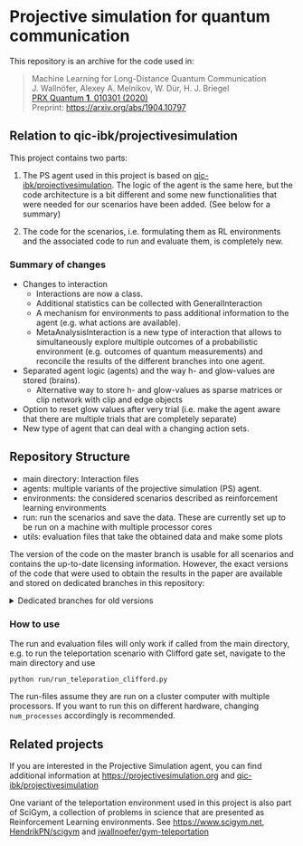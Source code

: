 # Projective simulation for quantum communication

This repository is an archive for the code used in:

> Machine Learning for Long-Distance Quantum Communication <br>
> J. Wallnöfer, Alexey A. Melnikov, W. Dür, H. J. Briegel <br>
> [PRX Quantum **1**, 010301 (2020)](https://doi.org/10.1103/PRXQuantum.1.010301) <br>
> Preprint: https://arxiv.org/abs/1904.10797

## Relation to qic-ibk/projectivesimulation

This project contains two parts:
1. The PS agent used in this project is based on [qic-ibk/projectivesimulation](https://github.com/qic-ibk/projectivesimulation).
The logic of the agent is the same here, but the code architecture is a bit different
and some new functionalities that were needed for our scenarios have been added. (See below for a summary)

2. The code for the scenarios, i.e. formulating them as RL environments and
the associated code to run and evaluate them, is completely new.

### Summary of changes
* Changes to interaction
  - Interactions are now a class.
  - Additional statistics can be collected with GeneralInteraction
  - A mechanism for environments to pass additional information to the agent (e.g. what actions are available).
  - MetaAnalysisInteraction is a new type of interaction that allows to simultaneously 
    explore multiple outcomes of a probabilistic environment (e.g. outcomes of quantum measurements)
    and reconcile the results of the different branches into one agent.
* Separated agent logic (agents) and the way h- and glow-values are stored (brains).
  - Alternative way to store h- and glow-values as sparse matrices or clip network with clip and edge objects
* Option to reset glow values after very trial (i.e. make the agent aware that there are multiple trials that are completely separate)
* New type of agent that can deal with a changing action sets.


## Repository Structure
* main directory: Interaction files
* agents: multiple variants of the projective simulation (PS) agent.
* environments: the considered scenarios described as reinforcement learning environments
* run: run the scenarios and save the data. These are currently set up to be run on a machine with multiple processor cores
* utils: evaluation files that take the obtained data and make some plots

The version of the code on the master branch is usable for all scenarios and contains
the up-to-date licensing information. However, the exact versions of the code that 
were used to obtain the results in the paper are available and stored on dedicated 
branches in this repository:
<details>
  <summary>Dedicated branches for old versions</summary>
  
| Scenario              | Results in paper     | Branch          |
|-----------------------|----------------------|-----------------|
| Teleportation with pre-distributed entanglement | Fig. 2a-c | results/teleportation |
| Teleportation without pre-distributed entanglement | Fig. 2d-e | teleportation_variant |
| Entanglement purification | Fig. 3 | results/epp |
| Length 2 quantum repeater | Fig. 4 | results/scaling |
| Quantum repeater with delegation and perfect memories | Fig. 5 | results/scaling |
| Quantum repeater with delegation and imperfect memories | Fig. 6 | scaling_variant |
| Choosing location of repeater stations | Table I | scaling_variant |
| Appendix: Entanglement purification with automatic depolarization | Fig. 8 | results/epp |
| Appendix: Quantum repeater with different starting fidelities | Fig. 9 | results/teleportation |
</details>

### How to use
The run and evaluation files will only work if called from the main directory,
e.g. to run the teleportation scenario with Clifford gate set, navigate to the
main directory and use
```
python run/run_teleporation_clifford.py
```

The run-files assume they are run on a cluster computer with multiple processors. If you want to run this on
different hardware, changing `num_processes` accordingly is recommended.

## Related projects
If you are interested in the Projective Simulation agent, you can find
additional information at https://projectivesimulation.org and [qic-ibk/projectivesimulation](https://github.com/qic-ibk/projectivesimulation)

One variant of the teleportation environment used in this project is also part
of SciGym, a collection of problems in science that are presented as
Reinforcement Learning environments. See https://www.scigym.net, [HendrikPN/scigym](https://github.com/hendrikpn/scigym) and [jwallnoefer/gym-teleportation](https://github.com/jwallnoefer/gym-teleportation)
